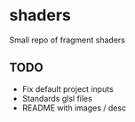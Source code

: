 # shaders
Small repo of fragment shaders

## TODO

* Fix default project inputs
* Standards glsl files
* README with images / desc
